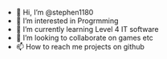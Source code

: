 - 👋 Hi, I’m @stephen1180
- 👀 I’m interested in Progrmming 
- 🌱 I’m currently learning Level 4 IT software 
- 💞️ I’m looking to collaborate on games etc 
- 📫 How to reach me projects on github

<!---
stephen1180/stephen1180 is a ✨ special ✨ repository because its `README.md` (this file) appears on your GitHub profile.
You can click the Preview link to take a look at your changes.
--->
